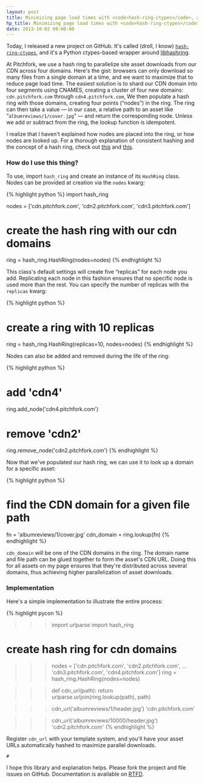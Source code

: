 ```yaml
---
layout: post
title: Minimizing page load times with <code>hash-ring-ctypes</code>, a fast Python hash ring
hp_title: Minimizing page load times with <code>hash-ring-ctypes</code>
date: 2013-10-02 09:00:00
---
```


Today, I released a new project on GitHub. It's called (droll, I know)
[`hash-ring-ctypes`](https://github.com/mattdennewitz/hash-ring-ctypes/),
and it's a Python ctypes-based wrapper around
[libhashring](https://github.com/chrismoos/hash-ring/).

At Pitchfork, we use a hash ring to parallelize site asset downloads
from our CDN across four domains. Here's the gist: browsers can only 
download so many files from a single domain at a time, and we want to maximize
that to reduce page load time. The easiest solution is to shard
our CDN domain into four segments using CNAMES, creating a cluster of four new domains:
`cdn.pitchfork.com` through `cdn4.pitchfork.com`,
We then populate a hash ring with those domains,
creating four points (&#8220;nodes&#8221;) in the ring.
The ring can then take a value &mdash; in our case, a relative path to an asset
like &#8220;`albumreviews/1/cover.jpg`&#8221; &mdash;
and return the corresponding node. Unless we add or subtract from the ring,
the lookup function is idempotent.

I realize that I haven't explained how nodes are placed into the ring,
or how nodes are looked up. For a thorough explanation
of consistent hashing and the concept of a hash ring, check out
[this](http://michaelnielsen.org/blog/consistent-hashing/)
and [this](http://www.martinbroadhurst.com/Consistent-Hash-Ring.html).

### How do I use this thing?

To use, import `hash_ring` and create an instance of its `HashRing` class.
Nodes can be provided at creation via the `nodes` kwarg:

{% highlight python %}
import hash_ring

nodes = ['cdn.pitchfork.com', 'cdn2.pitchfork.com', 'cdn3.pitchfork.com']

# create the hash ring with our cdn domains
ring = hash_ring.HashRing(nodes=nodes)
{% endhighlight %}

This class's default settings will create five &#8220;replicas&#8221; for each node
you add. Replicating each node in this fashion ensures that no specific node
is used more than the rest. You can specify the number of replicas
with the `replicas` kwarg:

{% highlight python %}
# create a ring with 10 replicas
ring = hash_ring.HashRing(replicas=10, nodes=nodes)
{% endhighlight %}

Nodes can also be added and removed during the life of the ring:

{% highlight python %}
# add 'cdn4'
ring.add_node('cdn4.pitchfork.com')

# remove 'cdn2'
ring.remove_node('cdn2.pitchfork.com')
{% endhighlight %}

Now that we've populated our hash ring, we can use it to look up
a domain for a specific asset:

{% highlight python %}
# find the CDN domain for a given file path
fn = 'albumreviews/1/cover.jpg'
cdn_domain = ring.lookup(fn)
{% endhighlight %}

`cdn_domain` will be one of the CDN domains in the ring.
The domain name and file path can be glued together to form
the asset's CDN URL. Doing this for all assets on my page
ensures that they're distributed across several domains,
thus achieving higher parallelization of asset downloads.

### Implementation

Here's a simple implementation to illustrate the entire process:

{% highlight pycon %}
>>> import urlparse
>>> import hash_ring

# create hash ring for cdn domains
>>> nodes = ['cdn.pitchfork.com',  'cdn2.pitchfork.com',
...          'cdn3.pitchfork.com', 'cdn4.pitchfork.com']
>>> ring = hash_ring.HashRing(nodes=nodes)

>>> def cdn_url(path):
>>>    return urlparse.urljoin(ring.lookup(path), path)

>>> cdn_url('albumreviews/1/header.jpg')
'cdn.pitchfork.com'

>>> cdn_url('albumreviews/10000/header.jpg')
'cdn2.pitchfork.com'
{% endhighlight %}

Register `cdn_url` with your template system, and you'll have your
asset URLs automatically hashed to maximize parallel downloads.

<code class="blip">&#35;</code>

I hope this library and explanation helps. Please fork the project
and file issues on GitHub. Documentation is available on
[RTFD](http://hash-ring-ctypes.readthedocs.org/en/latest/).
